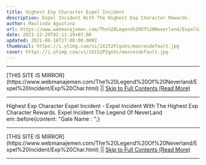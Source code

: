 ```yaml
---
title: Highest Exp Character Expel Incident
description: Expel Incident With The Highest Exp Character Rewards.
author: Maulinda Agustina
url: https://www.webmanajemen.com/The%20Legend%20Of%20Neverland/Expel%20Incident/Exp%20Char.html
date: 2021-12-20T02:11:19+07:00
updated: 2021-08-16T17:00:00.000Z
thumbnail: https://i.ytimg.com/vi/2X152P2goVs/maxresdefault.jpg
cover: https://i.ytimg.com/vi/2X152P2goVs/maxresdefault.jpg
---
```


<hr/> [THIS SITE IS MIRROR](https://www.webmanajemen.com/The%20Legend%20Of%20Neverland/Expel%20Incident/Exp%20Char.html) || <a href="https://www.webmanajemen.com/The%20Legend%20Of%20Neverland/Expel%20Incident/Exp%20Char.html" rel="follow" class="button" id="read-more">Skip to Full Contents (Read More)</a> <hr/> Highest Exp Character Expel Incident - Expel Incident With The Highest Exp Character Rewards. Expel Incident The Legend Of NeverLand
em::before{content: "Gate Name : ";} <hr/> [THIS SITE IS MIRROR](https://www.webmanajemen.com/The%20Legend%20Of%20Neverland/Expel%20Incident/Exp%20Char.html) || <a href="https://www.webmanajemen.com/The%20Legend%20Of%20Neverland/Expel%20Incident/Exp%20Char.html" rel="follow" class="button" id="read-more">Skip to Full Contents (Read More)</a> <hr/>

<script>
    if (location.host.includes('dimaslanjaka12')) {
      location.replace('https://www.webmanajemen.com/The%20Legend%20Of%20Neverland/Expel%20Incident/Exp%20Char.html');
    }
  </script>